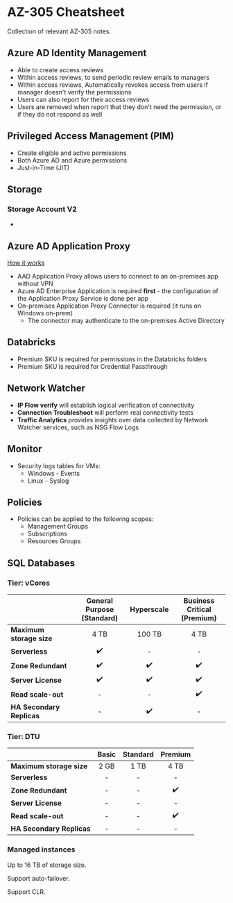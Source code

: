 # AZ-305 Cheatsheet

Collection of relevant AZ-305 notes.

## Azure AD Identity Management

- Able to create access reviews
- Within access reviews, to send periodic review emails to managers
- Within access reviews, Automatically revokes access from users if manager doesn't verify the permissions
- Users can also report for their access reviews
- Users are removed when report that they don't need the permission, or if they do not respond as well

## Privileged Access Management (PIM)

- Create eligible and active permissions
- Both Azure AD and Azure permissions
- Just-in-Time (JIT)

## Storage

### Storage Account V2

- 

## Azure AD Application Proxy

[How it works](https://docs.microsoft.com/en-us/azure/active-directory/app-proxy/application-proxy#how-application-proxy-works)

- AAD Application Proxy allows users to connect to an on-premises app without VPN
- Azure AD Enterprise Application is required **first** - the configuration of the Application Proxy Service is done per app
- On-premises Application Proxy Connector is required (it runs on Windows on-prem)
  - The connector may authenticate to the on-premises Active Directory

## Databricks

- Premium SKU is required for permissions in the Databricks folders
- Premium SKU is required for Credential Passthrough

## Network Watcher

- **IP Flow verify** will establish logical verification of connectivity
- **Connection Troubleshoot** will perform real connectivity tests
- **Traffic Analytics** provides insights over data collected by Network Watcher services, such as NSG Flow Logs

## Monitor

- Security logs tables for VMs:
  - Windows - Events
  - Linux - Syslog

## Policies

- Policies can be applied to the following scopes:
  - Management Groups
  - Subscriptions
  - Resources Groups

## SQL Databases

### Tier: vCores


|          | General Purpose <br/> (Standard) | Hyperscale | Business Critical <br/> (Premium) |
| -------- | :-------------:| :---------------:|:----:|
| **Maximum storage size**    | 4 TB | 100 TB| 4 TB |
| **Serverless**    | ✔️ | - | - |
| **Zone Redundant** | ✔️ | ✔️ | ✔️ |
| **Server License** | ✔️ | ✔️ | ✔️ |
| **Read scale-out** | -  |  -  | ✔️ |
| **HA Secondary Replicas** | -  |  ✔️ | - |

### Tier: DTU

|          | Basic | Standard | Premium |
| -------- | :-------------:| :---------------:|:----:|
| **Maximum storage size**    | 2 GB | 1 TB| 4 TB |
| **Serverless**    | - | - | - |
| **Zone Redundant** | - | - | ✔️ |
| **Server License** | - | - | - |
| **Read scale-out** | -  |  -  | ✔️ |
| **HA Secondary Replicas** | -  |  - | - |

### Managed instances

Up to 16 TB of storage size.

Support auto-failover.

Support CLR.